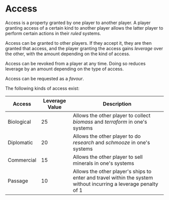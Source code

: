 # Access

Access is a property granted by one player to another player. A player granting access of a certain kind to another player allows the latter player to perform certain actions in their *ruled* systems.

Access can be granted to other players. If they accept it, they are then granted that access, and the player granting the access gains *leverage* over the other, with the amount depending on the kind of access.

Access can be revoked from a player at any time. Doing so reduces leverage by an amount depending on the type of access.

Access can be requested as a *favour*.

The following kinds of access exist:

| Access     | Leverage Value | Description                                                                                                     |
|------------|----------------|-----------------------------------------------------------------------------------------------------------------|
| Biological | 25             | Allows the other player to collect *biomass* and *terraform* in one's systems                                   |
| Diplomatic | 20             | Allows the other player to do *research* and *schmooze* in one's systems                                        |
| Commercial | 15             | Allows the other player to sell minerals in one's systems                                                       |
| Passage    | 10             | Allows the other player's ships to enter and travel within the system without incurring a leverage penalty of 1 |
